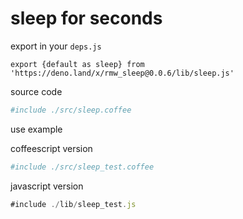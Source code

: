 # sleep for seconds

export in your `deps.js`

```
export {default as sleep} from 'https://deno.land/x/rmw_sleep@0.0.6/lib/sleep.js'
```

source code

```coffee
#include ./src/sleep.coffee
```

use example

coffeescript version

```coffee
#include ./src/sleep_test.coffee
```


javascript version

```javascript
#include ./lib/sleep_test.js
```
